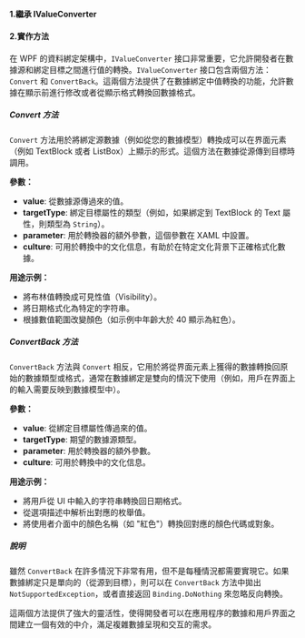 
#### 1.繼承 IValueConverter 

#### 2.實作方法
在 WPF 的資料綁定架構中，`IValueConverter` 接口非常重要，它允許開發者在數據源和綁定目標之間進行值的轉換。`IValueConverter` 接口包含兩個方法：`Convert` 和 `ConvertBack`。這兩個方法提供了在數據綁定中值轉換的功能，允許數據在顯示前進行修改或者從顯示格式轉換回數據格式。

##### Convert 方法

`Convert` 方法用於將綁定源數據（例如從您的數據模型）轉換成可以在界面元素（例如 TextBlock 或者 ListBox）上顯示的形式。這個方法在數據從源傳到目標時調用。

**參數：**
- **value**: 從數據源傳過來的值。
- **targetType**: 綁定目標屬性的類型（例如，如果綁定到 TextBlock 的 Text 屬性，則類型為 `String`）。
- **parameter**: 用於轉換器的額外參數，這個參數在 XAML 中設置。
- **culture**: 可用於轉換中的文化信息，有助於在特定文化背景下正確格式化數據。

**用途示例：**
- 將布林值轉換成可見性值（Visibility）。
- 將日期格式化為特定的字符串。
- 根據數值範圍改變顏色（如示例中年齡大於 40 顯示為紅色）。

##### ConvertBack 方法

`ConvertBack` 方法與 `Convert` 相反，它用於將從界面元素上獲得的數據轉換回原始的數據類型或格式，通常在數據綁定是雙向的情況下使用（例如，用戶在界面上的輸入需要反映到數據模型中）。

**參數：**
- **value**: 從綁定目標屬性傳過來的值。
- **targetType**: 期望的數據源類型。
- **parameter**: 用於轉換器的額外參數。
- **culture**: 可用於轉換中的文化信息。

**用途示例：**
- 將用戶從 UI 中輸入的字符串轉換回日期格式。
- 從選項描述中解析出對應的枚舉值。
- 將使用者介面中的顏色名稱（如 "紅色"）轉換回對應的顏色代碼或對象。

##### 說明

雖然 `ConvertBack` 在許多情況下非常有用，但不是每種情況都需要實現它。如果數據綁定只是單向的（從源到目標），則可以在 `ConvertBack` 方法中拋出 `NotSupportedException`，或者直接返回 `Binding.DoNothing` 來忽略反向轉換。

這兩個方法提供了強大的靈活性，使得開發者可以在應用程序的數據和用戶界面之間建立一個有效的中介，滿足複雜數據呈現和交互的需求。
